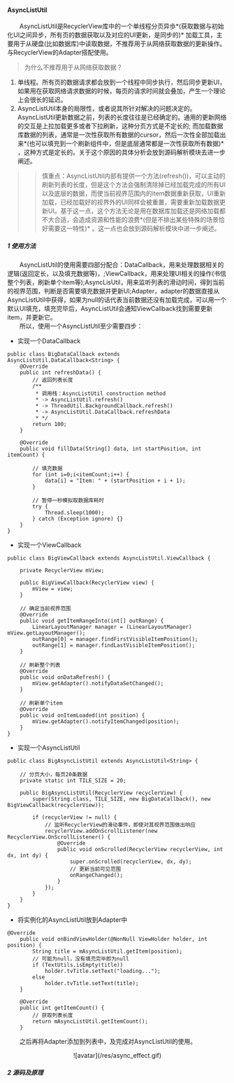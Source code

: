 #### AsyncListUtil  

&emsp;&emsp;AsyncListUtil是RecyclerView库中的一个单线程分页异歩*(获取数据与初始化UI之间异步，所有页的数据获取以及对应的UI更新，是同步的)* 加载工具，主要用于从硬盘(比如数据库)中读取数据，不推荐用于从网络获取数据的更新操作。与RecyclerView的Adapter搭配使用。  

>为什么不推荐用于从网络获取数据？  
1) 单线程。所有页的数据请求都会放到一个线程中同步执行，然后同步更新UI，如果用在获取网络请求数据的时候，每页的请求时间就会叠加，产生一个理论上会很长的延迟。  
2) AsyncListUtil本身的局限性，或者说其所针对解决的问题决定的。AsyncListUtil更新数据之前，列表的长度往往是已经确定的。通用的更新网络的交互是上拉加载更多或者下拉刷新，这种分页方式是不定长的; 而加载数据库数据的列表，通常是一次性获取所有数据的cursor，然后一次性全部加载出来*(也可以填充到一个刷新组件中，但是底层通常都是一次性获取所有数据)* ，这种方式是定长的。关于这个原因的具体分析会放到源码解析模块去进一步阐述。    
>>慎重点：AsyncListUtil内部有提供一个方法(refresh())，可以主动的刷新列表的长度，但是这个方法会强制清除掉已经加载完成的所有UI以及底层的数据，而使当前视界范围内的item数据重新获取，UI重新加载，已经加载好的视界外的UI同样会被重置，需要重新加载数据更新UI。基于这一点，这个方法无论是用在数据库加载还是网络加载都不大合适，会造成资源和性能的浪费*(但是不排出某些特殊的场景恰好需要这一特性)* 。这一点也会放到源码解析模块中进一步阐述。


##### 1 使用方法   
&emsp;&emsp;AsyncListUtil的使用需要四部分配合：DataCallback，用来处理数据相关的逻辑(返回定长，以及填充数据等)，;ViewCallback，用来处理UI相关的操作(书信整个列表，刷新单个item等);AsyncLisUtil，用来监听列表的滑动时间，得到当前的视界范围，判断是否需要填充数据并更新UI;Adapter，adapter的数据直接从AsyncListUtil中获得，如果为null的话代表当前数据还没有加载完成，可以用一个默认UI填充，填充完毕后，AsyncListUtil会通知ViewCallback找到需要更新item，并更新它。   
&emsp;&emsp;所以，使用一个AsyncListUtil至少需要四步：  
- 实现一个DataCallback   
```
public class BigDataCallback extends AsyncListUtil.DataCallback<String> {
    @Override
    public int refreshData() {
        // 返回列表长度
        /**
         * 调用栈：AsyncListUtil construction method
         * -> AsyncListUtil.refresh()
         * -> ThreadUtil.BackgroundCallback.refresh()
         * -> AsyncListUtil.DataCallback.refreshData
         * */
        return 100;
    }

    @Override
    public void fillData(String[] data, int startPosition, int itemCount) {

        // 填充数据
        for (int i=0;i<itemCount;i++) {
            data[i] = "Item: " + (startPosition + i + 1);
        }

        // 暂停一秒模拟取数据库耗时
        try {
            Thread.sleep(1000);
        } catch (Exception ignore) {}
    }
}
```
- 实现一个ViewCallback   
```
public class BigViewCallback extends AsyncListUtil.ViewCallback {

    private RecyclerView mView;

    public BigViewCallback(RecyclerView view) {
        mView = view;
    }

    // 确定当前视界范围
    @Override
    public void getItemRangeInto(int[] outRange) {
        LinearLayoutManager manager = (LinearLayoutManager) mView.getLayoutManager();
        outRange[0] = manager.findFirstVisibleItemPosition();
        outRange[1] = manager.findLastVisibleItemPosition();
    }

    // 刷新整个列表
    @Override
    public void onDataRefresh() {
        mView.getAdapter().notifyDataSetChanged();
    }

    // 刷新单个item
    @Override
    public void onItemLoaded(int position) {
        mView.getAdapter().notifyItemChanged(position);
    }
}
```
- 实现一个AsyncListUtil   
```
public class BigAsyncListUtil extends AsyncListUtil<String> {

    // 分页大小，每页20条数据
    private static int TILE_SIZE = 20;

    public BigAsyncListUtil(RecyclerView recyclerView) {
        super(String.class, TILE_SIZE, new BigDataCallback(), new BigViewCallback(recyclerView));

        if (recyclerView != null) {
            // 监听RecyclerView的滑动事件，即使对其视界范围做出响应
            recyclerView.addOnScrollListener(new RecyclerView.OnScrollListener() {
                @Override
                public void onScrolled(RecyclerView recyclerView, int dx, int dy) {
                    super.onScrolled(recyclerView, dx, dy);
                    // 更新当前可见范围
                    onRangeChanged();
                }
            });
        }
    }
}
```
- 将实例化的AsyncListUtil放到Adapter中   
```
@Override
    public void onBindViewHolder(@NonNull ViewHolder holder, int position) {
        String title = mAsyncListUtil.getItem(position);
        // 可能为null，没有填充完毕即为null
        if (TextUtils.isEmpty(title))
            holder.tvTitle.setText("loading...");
        else
            holder.tvTitle.setText(title);
    }

    @Override
    public int getItemCount() {
        // 获取列表长度
        return mAsyncListUtil.getItemCount();
    }
```   

&emsp;&emsp;之后再将Adapter添加到列表中，及完成对AsyncListUtil的使用。   

<div align=center>![avatar](/res/async_effect.gif)</div>    


##### 2 源码及原理
